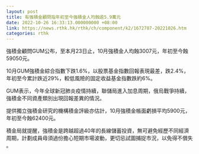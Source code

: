 ```yaml
---
layout: post
title: 有強積金顧問指年初至今強積金人均蝕逾5.9萬元
date: 2022-10-26 16:33:13.000000000 +08:00
link: https://news.rthk.hk/rthk/ch/component/k2/1672787-20221026.htm
categories: rthk
---
```


強積金顧問GUM公布，至本月23日止，10月強積金人均蝕3007元，年初至今蝕59050元。

10月GUM強積金綜合指數下跌1.6%，以股票基金指數回報表現最差，跌2.4%，年初至今累計跌近29%，較低風險的固定收益基金指數跌約6%。

GUM表示，今年全球新冠肺炎疫情持續，聯儲局進入加息周期，俄烏戰爭持續，強積金不同資產類別出現回報差異的情況。

提供獨立強積金研究的機構積金評級亦估計，10月強積金帳面虧損平均5900元，年初至今蝕62400元。

積金局就提醒，強積金是跨越超過40年的長線儲蓄投資，無可避免經歷不同經濟周期，計劃成員毋須過份擔心短期市場波動，更切忌試圖捕捉市況，以免得不償失 。
